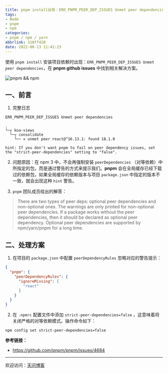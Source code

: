 ```yaml
---
title: pnpm install出现：ERR_PNPM_PEER_DEP_ISSUES Unmet peer dependencies
tags:
- Node
- pnpm
- npm
categories:
- pnpm / npm / yarn
abbrlink: 310ff420
date: 2022-06-13 11:41:23
---
```


使用 `pnpm install` 安装项目依赖时出现：`ERR_PNPM_PEER_DEP_ISSUES Unmet peer dependencies`，在 **pnpm github issues** 中找到相关解决方案。

![pnpm && npm](https://tiven.cn/static/img/img-pnpm-01-uuy8Ng5U-8RCd9KU396Kj.jpg)

[//]: # (<!-- more -->)

## 一、前言

1. 完整日志

```text
ERR_PNPM_PEER_DEP_ISSUES Unmet peer dependencies

.
└─┬ koa-views
  └─┬ consolidate
    └── ✕ unmet peer react@^16.13.1: found 18.1.0

hint: If you don't want pnpm to fail on peer dependency issues, set the "strict-peer-dependencies" setting to "false".
```

2. 问题原因：在 npm 3 中，不会再强制安装 `peerDependencies` （对等依赖）中所指定的包，而是通过警告的方式来提示我们。**pnpm** 会在全局缓存已经下载过的依赖包，如果全局缓存的依赖版本与项目 `package.json` 中指定的版本不一致，就会出现这种 `hint` 警告。

3. `pnpm` 团队成员给出的解答：
> There are two types of peer deps: optional peer dependencies and non-optional ones. The warnings are only printed for non-optional peer dependencies. If a package works without the peer dependencies, then it should be declared as optional peer dependency. Optional peer dependencies are supported by npm/yarn/pnpm for a long time.


## 二、处理方案

1. 在项目的 `package.json` 中配置 `peerDependencyRules` 忽略对应的警告提示：

```json
{
  "pnpm": {
    "peerDependencyRules": {
      "ignoreMissing": [
        "react"
      ]
    }
  }
}
```

2. 在 `.npmrc` 配置文件中添加 `strict-peer-dependencies=false` ，这意味着将关闭严格的对等依赖模式。操作命令如下：

```shell
npm config set strict-peer-dependencies=false
```

**参考链接：**
* https://github.com/pnpm/pnpm/issues/4684

---

欢迎访问：[天问博客](https://tiven.cn/p/310ff420/ "天问博客")

